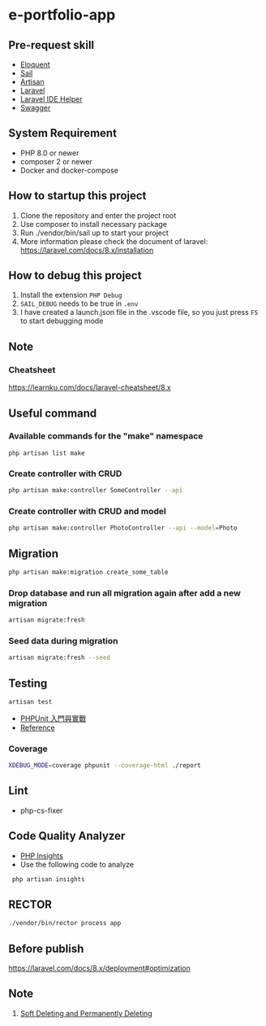 # e-portfolio-app

## Pre-request skill

-   [Eloquent](https://laravel.com/docs/8.x/eloquent)
-   [Sail](https://laravel.com/docs/8.x/sail)
-   [Artisan](https://laravel.com/docs/8.x/artisan#introduction)
-   [Laravel](https://laravel.com/)
-   [Laravel IDE Helper](https://github.com/barryvdh/laravel-ide-helper)
-   [Swagger](https://blog.quickadminpanel.com/laravel-api-documentation-with-openapiswagger/)

## System Requirement

-   PHP 8.0 or newer
-   composer 2 or newer
-   Docker and docker-compose

## How to startup this project

1. Clone the repository and enter the project root
2. Use composer to install necessary package
3. Run ./vendor/bin/sail up to start your project
4. More information please check the document of laravel: https://laravel.com/docs/8.x/installation

## How to debug this project

1. Install the extension `PHP Debug`
2. `SAIL_DEBUG` needs to be true in `.env`
3. I have created a launch.json file in the .vscode file, so you just press `F5` to start debugging mode

## Note

### Cheatsheet

https://learnku.com/docs/laravel-cheatsheet/8.x

## Useful command

### Available commands for the "make" namespace

```
php artisan list make
```

### Create controller with CRUD

```sh
php artisan make:controller SomeController --api
```

### Create controller with CRUD and model

```sh
php artisan make:controller PhotoController --api --model=Photo
```

## Migration

```sh
php artisan make:migration create_some_table
```

### Drop database and run all migration again after add a new migration

```sh
artisan migrate:fresh
```

### Seed data during migration

```sh
artisan migrate:fresh --seed
```

## Testing

```sh
artisan test
```

-   [PHPUnit 入門與實戰](https://jaceju-books.gitbooks.io/phpunit-in-action/content/index.html)
-   [Reference](https://github.com/framgia/laravel-test-guideline)

### Coverage

```sh
XDEBUG_MODE=coverage phpunit --coverage-html ./report
```

## Lint

-   php-cs-fixer

## Code Quality Analyzer

-   [PHP Insights](https://phpinsights.com/)
-   Use the following code to analyze

```sh
 php artisan insights
```

## RECTOR

```sh
./vendor/bin/rector process app
```

## Before publish

https://laravel.com/docs/8.x/deployment#optimization

## Note

1. [Soft Deleting and Permanently Deleting](https://laravel.com/docs/8.x/eloquent#soft-deleting)
